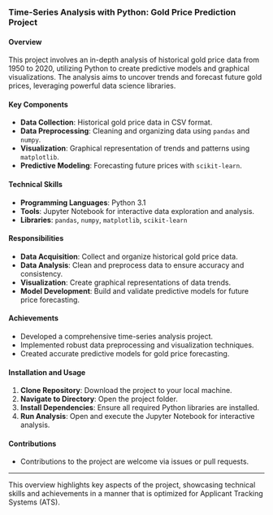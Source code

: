 ### Time-Series Analysis with Python: Gold Price Prediction Project

#### Overview

This project involves an in-depth analysis of historical gold price data from 1950 to 2020, utilizing Python to create predictive models and graphical visualizations. The analysis aims to uncover trends and forecast future gold prices, leveraging powerful data science libraries.

#### Key Components

- **Data Collection**: Historical gold price data in CSV format.
- **Data Preprocessing**: Cleaning and organizing data using `pandas` and `numpy`.
- **Visualization**: Graphical representation of trends and patterns using `matplotlib`.
- **Predictive Modeling**: Forecasting future prices with `scikit-learn`.

#### Technical Skills

- **Programming Languages**: Python 3.1
- **Tools**: Jupyter Notebook for interactive data exploration and analysis.
- **Libraries**: `pandas`, `numpy`, `matplotlib`, `scikit-learn`

#### Responsibilities

- **Data Acquisition**: Collect and organize historical gold price data.
- **Data Analysis**: Clean and preprocess data to ensure accuracy and consistency.
- **Visualization**: Create graphical representations of data trends.
- **Model Development**: Build and validate predictive models for future price forecasting.

#### Achievements

- Developed a comprehensive time-series analysis project.
- Implemented robust data preprocessing and visualization techniques.
- Created accurate predictive models for gold price forecasting.

#### Installation and Usage

1. **Clone Repository**: Download the project to your local machine.
2. **Navigate to Directory**: Open the project folder.
3. **Install Dependencies**: Ensure all required Python libraries are installed.
4. **Run Analysis**: Open and execute the Jupyter Notebook for interactive analysis.

#### Contributions

- Contributions to the project are welcome via issues or pull requests.

---

This overview highlights key aspects of the project, showcasing technical skills and achievements in a manner that is optimized for Applicant Tracking Systems (ATS).
